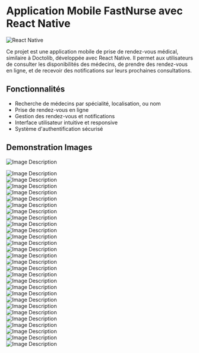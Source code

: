 # Application Mobile FastNurse avec React Native

![React Native](https://reactnative.dev/img/header_logo.svg)

Ce projet est une application mobile de prise de rendez-vous médical, similaire à Doctolib, développée avec React Native. Il permet aux utilisateurs de consulter les disponibilités des médecins, de prendre des rendez-vous en ligne, et de recevoir des notifications sur leurs prochaines consultations.

## Fonctionnalités

- Recherche de médecins par spécialité, localisation, ou nom
- Prise de rendez-vous en ligne
- Gestion des rendez-vous et notifications
- Interface utilisateur intuitive et responsive
- Système d'authentification sécurisé


## Demonstration Images
![Image Description](https://github.com/HaytamBenz5/FastNurseApp/blob/main/Demo/3c0306c1-ed99-4203-a938-f677af7f0fff.jpg?raw=true)

![Image Description](https://github.com/HaytamBenz5/FastNurseApp/blob/main/Demo/041696d7-2ea9-4d59-b1f3-aae088da04f7.jpg?raw=true)  
![Image Description](https://github.com/HaytamBenz5/FastNurseApp/blob/main/Demo/08635ef2-6335-4422-ad45-32324533aa7d.jpg?raw=true)  
![Image Description](https://github.com/HaytamBenz5/FastNurseApp/blob/main/Demo/10636896-dd34-4226-9172-5320ec130de1.jpg?raw=true)  
![Image Description](https://github.com/HaytamBenz5/FastNurseApp/blob/main/Demo/1fbcb848-0fb9-4d54-9d21-bf8868b3a490.jpg?raw=true)  
![Image Description](https://github.com/HaytamBenz5/FastNurseApp/blob/main/Demo/20b67112-496e-4b1f-b559-1a87802f3e42.jpg?raw=true)  
![Image Description](https://github.com/HaytamBenz5/FastNurseApp/blob/main/Demo/2bd7013d-e0a7-4cca-b4a9-4b327245de93.jpg?raw=true)  
![Image Description](https://github.com/HaytamBenz5/FastNurseApp/blob/main/Demo/3af3b6e0-6cd4-7e97-326f-6046fc2073f.jpg?raw=true)  
![Image Description](https://github.com/HaytamBenz5/FastNurseApp/blob/main/Demo/3c0306c1-ed99-4203-a938-f677af7f0fff.jpg?raw=true)  
![Image Description](https://github.com/HaytamBenz5/FastNurseApp/blob/main/Demo/48ab16fb-afb8-4b83-b2d9-95c7f17ac456.jpg?raw=true)  
![Image Description](https://github.com/HaytamBenz5/FastNurseApp/blob/main/Demo/57fd1fa0-8882-41e4-a15b-a285f481c9a0.jpg?raw=true)  
![Image Description](https://github.com/HaytamBenz5/FastNurseApp/blob/main/Demo/7c4c5ecd-11ee-4a7b-8ecc-01fa8ba9bbd5.jpg?raw=true)  
![Image Description](https://github.com/HaytamBenz5/FastNurseApp/blob/main/Demo/7c5bb4c0-180c-4485-93b8-7d82d8638785.jpg?raw=true)  
![Image Description](https://github.com/HaytamBenz5/FastNurseApp/blob/main/Demo/82cb8e51-8036-4c5d-b778-8e6e16df8427.jpg?raw=true)  
![Image Description](https://github.com/HaytamBenz5/FastNurseApp/blob/main/Demo/844c0886-3720-4e8f-a24e-2460530b426b.jpg?raw=true)  
![Image Description](https://github.com/HaytamBenz5/FastNurseApp/blob/main/Demo/939d906a-eb0a-4932-ab3c-502032ed752b.jpg?raw=true)  
![Image Description](https://github.com/HaytamBenz5/FastNurseApp/blob/main/Demo/9c375613-c918-4acb-aead-745b150890e0.jpg?raw=true)  
![Image Description](https://github.com/HaytamBenz5/FastNurseApp/blob/main/Demo/a4c58e21-4b41-48f3-84ae-b3e5771035b6.jpg?raw=true)  
![Image Description](https://github.com/HaytamBenz5/FastNurseApp/blob/main/Demo/a5b6aa62-fdc8-4875-86ae-aaa6c6904e7f.jpg?raw=true)  
![Image Description](https://github.com/HaytamBenz5/FastNurseApp/blob/main/Demo/a965341a-adc1-4813-8055-9d9e43caff23.jpg?raw=true)  
![Image Description](https://github.com/HaytamBenz5/FastNurseApp/blob/main/Demo/aaaa66b4-909b-48c6-8335-0d9195afa438.jpg?raw=true)  
![Image Description](https://github.com/HaytamBenz5/FastNurseApp/blob/main/Demo/b12bdf1e-20d4-4948-afb0-c1faa9729ab0.jpg?raw=true)  
![Image Description](https://github.com/HaytamBenz5/FastNurseApp/blob/main/Demo/c1739b30-4c09-4ee9-8a94-b742243598d9.jpg?raw=true)  
![Image Description](https://github.com/HaytamBenz5/FastNurseApp/blob/main/Demo/c34b8300-5015-4b70-b4c6-ca2e3955e8ba.jpg?raw=true)  
![Image Description](https://github.com/HaytamBenz5/FastNurseApp/blob/main/Demo/cfa6aebf-1b0b-4f45-b8fe-743cdc1f082c.jpg?raw=true)  
![Image Description](https://github.com/HaytamBenz5/FastNurseApp/blob/main/Demo/dff3b048-2231-478e-87bd-396283650a30.jpg?raw=true)  
![Image Description](https://github.com/HaytamBenz5/FastNurseApp/blob/main/Demo/e8438cc3-2428-4c91-a044-d4ef7aef97c3.jpg?raw=true)  
![Image Description](https://github.com/HaytamBenz5/FastNurseApp/blob/main/Demo/eb9c09f8-67ba-4905-a1df-08e40657e740.jpg?raw=true)  
![Image Description](https://github.com/HaytamBenz5/FastNurseApp/blob/main/Demo/ff4eea4d-6650-4197-9bd6-7caa8f4cf793.jpg?raw=true)
